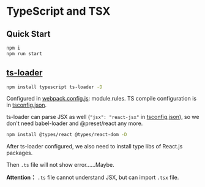 # TypeScript and TSX

## Quick Start

```bash
npm i
npm run start
```

## [ts-loader](https://github.com/TypeStrong/ts-loader)

```bash
npm install typescript ts-loader -D
```

Configured in [webpack.config.js](./webpack.config.js): module.rules. TS compile configuration is in [tsconfig.json](./tsconfig.json).

ts-loader can parse JSX as well (`"jsx": "react-jsx"` in [tsconfig.json](./tsconfig.json)), so we don't need babel-loader and @preset/react any more.

```bash
npm install @types/react @types/react-dom -D
```

After ts-loader configured, we also need to install type libs of React.js packages.

Then `.ts` file will not show error......Maybe.

**Attention：** `.ts` file cannot understand JSX, but can import `.tsx` file.